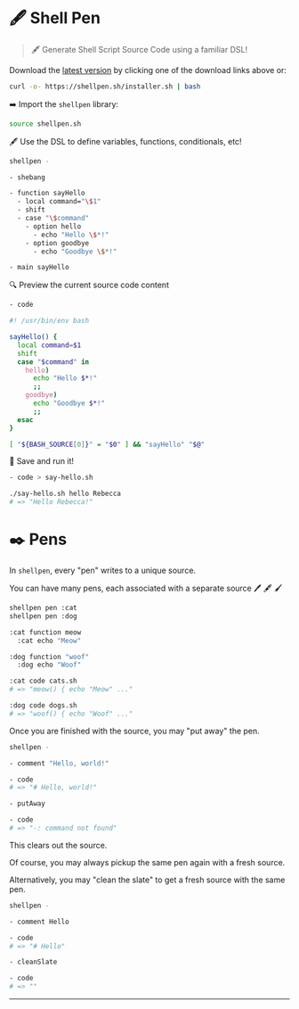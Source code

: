 # 🖋️ Shell Pen

> 🖋️ Generate Shell Script Source Code using a familiar DSL!

Download the [latest version](https://github.com/shellbox-sh/shellpen/archive/v0.1.0.tar.gz) by clicking one of the download links above or:

```sh
curl -o- https://shellpen.sh/installer.sh | bash
```

➡️ Import the `shellpen` library:

```sh
source shellpen.sh
```

🖋️ Use the DSL to define variables, functions, conditionals, etc!

```sh
shellpen -

- shebang

- function sayHello
  - local command="\$1"
  - shift
  - case "\$command"
    - option hello
      - echo "Hello \$*!"
    - option goodbye
      - echo "Goodbye \$*!"

- main sayHello
```

🔍 Preview the current source code content

```sh
- code
```

```sh
#! /usr/bin/env bash

sayHello() {
  local command=$1
  shift
  case "$command" in
    hello)
      echo "Hello $*!"
      ;;
    goodbye)
      echo "Goodbye $*!"
      ;;
  esac
}

[ "${BASH_SOURCE[0]}" = "$0" ] && "sayHello" "$@"
```

💾 Save and run it!

```sh
- code > say-hello.sh
```

```sh
./say-hello.sh hello Rebecca
# => "Hello Rebecca!"
```

# ✒️ Pens

In `shellpen`, every "pen" writes to a unique source.

You can have many pens, each associated with a separate source 🖊️ 🖋️ 🖌️

```sh
shellpen pen :cat
shellpen pen :dog

:cat function meow
  :cat echo "Meow"

:dog function "woof"
  :dog echo "Woof"

:cat code cats.sh
# => "meow() { echo "Meow" ..."

:dog code dogs.sh
# => "woof() { echo "Woof" ..."
```

Once you are finished with the source, you may "put away" the pen.

```sh
shellpen -

- comment "Hello, world!"

- code
# => "# Hello, world!"

- putAway

- code
# => "-: command not found"
```

This clears out the source.

Of course, you may always pickup the same pen again with a fresh source.

Alternatively, you may "clean the slate" to get a fresh source with the same pen.

```sh
shellpen -

- comment Hello

- code
# => "# Hello"

- cleanSlate

- code
# => ""
```

---
